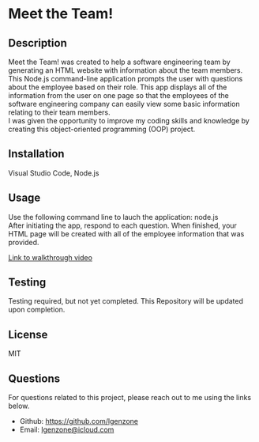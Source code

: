 # Meet the Team!

 ## Description
Meet the Team! was created to help a software engineering team by generating an HTML website with information about the team members. This Node.js command-line application prompts the user with questions about the employee based on their role. This app displays all of the information from the user on one page so that the employees of the software engineering company can easily view some basic information relating to their team members. <br/>
 I was given the opportunity to improve my coding skills and knowledge by creating this object-oriented programming (OOP) project.

 ## Installation 
 Visual Studio Code, Node.js

 ## Usage 
 Use the following command line to lauch the application: node.js <br/>
 After initiating the app, respond to each question. When finished, your HTML page will be created with all of the employee information that was provided. <br/>

 [Link to walkthrough video](https://drive.google.com/file/d/1p1so7VG4ZV6E7HS4jjOTFIklwaSb0cwK/view)

## Testing
Testing required, but not yet completed. This Repository will be updated upon completion. 

## License 
MIT

## Questions 
For questions related to this project, please reach out to me using the links below. 
  * Github: https://github.com/lgenzone
  * Email: lgenzone@icloud.com 


